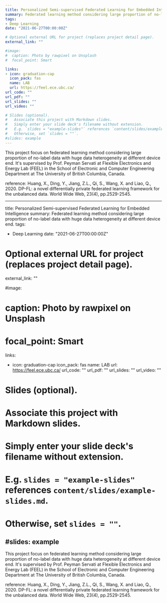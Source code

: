 ```yaml
---
title: Personalized Semi-supervised Federated Learning for Embedded Intelligence
summary: Federated learning method considering large proportion of no-label data with huge data heterogeneity at different device end.
tags:
- Deep Learning
date: "2021-06-27T00:00:00Z"

# Optional external URL for project (replaces project detail page).
external_link: ""

#image:
#  caption: Photo by rawpixel on Unsplash
#  focal_point: Smart

links:
- icon: graduation-cap
  icon_pack: fas
  name: LAB
  url: https://feel.ece.ubc.ca/
url_code: ""
url_pdf: ""
url_slides: ""
url_video: ""

# Slides (optional).
#   Associate this project with Markdown slides.
#   Simply enter your slide deck's filename without extension.
#   E.g. `slides = "example-slides"` references `content/slides/example-slides.md`.
#   Otherwise, set `slides = ""`.
#slides: example
---
```


This project focus on federated learning method considering large proportion of no-label data with huge data heterogeneity at different device end. It's supervised by Prof. Peyman Servati at Flexible Electronics and Energy Lab (FEEL) in the School of Electronic and Computer Engineering Department at The University of British Columbia, Canada.

reference: Huang, X., Ding, Y., Jiang, Z.L., Qi, S., Wang, X. and Liao, Q., 2020. DP-FL: a novel differentially private federated learning framework for the unbalanced data. World Wide Web, 23(4), pp.2529-2545.




---
title: Personalized Semi-supervised Federated Learning for Embedded Intelligence
summary: Federated learning method considering large proportion of no-label data with huge data heterogeneity at different device end.
tags:
- Deep Learning
date: "2021-06-27T00:00:00Z"

# Optional external URL for project (replaces project detail page).
external_link: ""

#image:
#  caption: Photo by rawpixel on Unsplash
#  focal_point: Smart

links:
- icon: graduation-cap
  icon_pack: fas
  name: LAB
  url: https://feel.ece.ubc.ca/
url_code: ""
url_pdf: ""
url_slides: ""
url_video: ""

# Slides (optional).
#   Associate this project with Markdown slides.
#   Simply enter your slide deck's filename without extension.
#   E.g. `slides = "example-slides"` references `content/slides/example-slides.md`.
#   Otherwise, set `slides = ""`.
#slides: example
---

This project focus on federated learning method considering large proportion of no-label data with huge data heterogeneity at different device end. It's supervised by Prof. Peyman Servati at Flexible Electronics and Energy Lab (FEEL) in the School of Electronic and Computer Engineering Department at The University of British Columbia, Canada.

reference: Huang, X., Ding, Y., Jiang, Z.L., Qi, S., Wang, X. and Liao, Q., 2020. DP-FL: a novel differentially private federated learning framework for the unbalanced data. World Wide Web, 23(4), pp.2529-2545.
